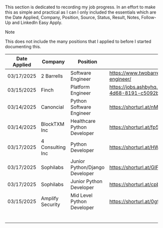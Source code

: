 This section is dedicated to recording my job progress. In an effort to make this as simple and practical as I can I only included the essentials which are the Date Applied, Company, Position, Source, Status, Result, Notes, Follow-Up and LinkedIn Easy Apply. 

> [!NOTE]
> This does not include the many positions that I applied to before I started documenting this.



| Date Applied | Company          | Position                       | Source                                                              | Status  | Result   | Notes | Follow-Up | Easy Apply |
| ------------ | ---------------- | ------------------------------ | ------------------------------------------------------------------- | ------- | -------- | ----- | --------- | ---------- |
| 03/17/2025   | 2 Barrells       | Software Engineer              | https://www.twobarrels.com/jobs/software/software-engineer/         | Applied |          |       |           |            |
| 03/15/2025   | Finch            | Platform Engineer              | https://jobs.ashbyhq.com/finch/cb483313-e6dd-4d68-8191-c5092b569151 | Applied | No Offer |       | N/A       |            |
| 03/14/2025   | Canoncial        | Python Software Engineer       | https://shorturl.at/nMtmo                                           | Applied | No Offer |       | N/A       | Yes        |
| 03/14/2025   | BlockTXM Inc     | Healthcare Python Developer    | https://shorturl.at/fp5Ig                                           | Applied |          |       |           | Yes        |
| 03/17/2025   | 4 Consulting Inc | Python Developer               | https://shorturl.at/HWmDQ                                           | Applied |          |       |           | Yes        |
| 03/17/2025   | Sophilabs        | Junior Python/Django Developer | https://shorturl.at/GIFuo                                           | Applied |          |       |           |            |
| 03/17/2025   | Sophilabs        | Junior Python Developer        | https://shorturl.at/cpbxU                                           | Applied |          |       |           |            |
| 03/15/2025   | Amplify Security | Mid Level Python Developer     | https://shorturl.at/0g9tW                                           | Applied |          |       |           |            |
|              |                  |                                |                                                                     |         |          |       |           |            |
|              |                  |                                |                                                                     |         |          |       |           |            |
|              |                  |                                |                                                                     |         |          |       |           |            |
|              |                  |                                |                                                                     |         |          |       |           |            |
|              |                  |                                |                                                                     |         |          |       |           |            |
|              |                  |                                |                                                                     |         |          |       |           |            |

